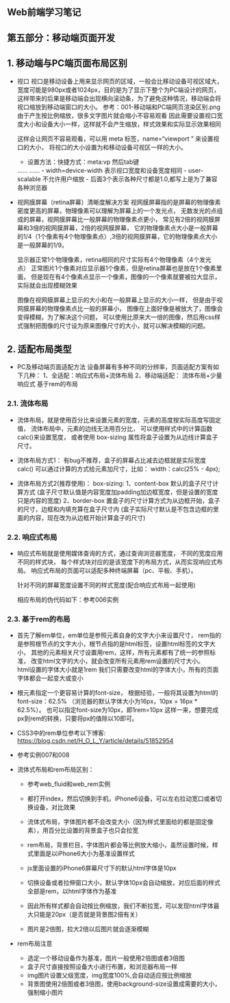 ## Web前端学习笔记 ##

## 第五部分：移动端页面开发

## 1. 移动端与PC端页面布局区别
- 视口
    视口是移动设备上用来显示网页的区域，一般会比移动设备可视区域大，
    宽度可能是980px或者1024px，目的是为了显示下整个为PC端设计的网页，
    这样带来的后果是移动端会出现横向滚动条，为了避免这种情况，移动端会将视口缩放到移动端窗口的大小。
    参考：001-移动端和PC端网页渲染区别.png
    由于产生按比例缩放，很多文字图片就会缩小不容易观看
    因此需要设置视口宽度大小和设备大小一样，这样就不会产生缩放，样式效果和实际显示效果相同
    
    这样会让网页不容易观看，可以用 meta 标签，name=“viewport ” 来设置视口的大小，
    将视口的大小设置为和移动设备可视区一样的大小。
    - 设置方法：快捷方式：meta:vp 然后tab键
    <head>
    ......
    <meta name="viewport" content="width=device-width, user-scalable=no,
     initial-scale=1.0, maximum-scale=1.0, minimum-scale=1.0">
    ......
    </head>
    - width=device-width 表示视口宽度和设备宽度相同
    - user-scalable 不允许用户缩放
    - 后面3个表示各种尺寸都是1.0,都写上是为了兼容各种浏览器
    
- 视网膜屏幕（retina屏幕）清晰度解决方案
    视网膜屏幕指的是屏幕的物理像素密度更高的屏幕，物理像素可以理解为屏幕上的一个发光点，
    无数发光的点组成的屏幕，视网膜屏幕比一般屏幕的物理像素点更小，
    常见有2倍的视网膜屏幕和3倍的视网膜屏幕，2倍的视网膜屏幕，
    它的物理像素点大小是一般屏幕的1/4（1个像素有4个物理像素点）,3倍的视网膜屏幕，它的物理像素点大小是一般屏幕的1/9。
    
    显示器正常1个物理像素，retina相同的尺寸实际有4个物理像素（4个发光点）
    正常图片1个像素对应显示器1个像素，但是retina屏幕也是放在1个像素里面，
    但是现在有4个像素点显示一个像素，图像的一个像素就要被拉大显示，实际就会出现模糊效果

    图像在视网膜屏幕上显示的大小和在一般屏幕上显示的大小一样，
    但是由于视网膜屏幕的物理像素点比一般的屏幕小，
    图像在上面好像是被放大了，图像会变得模糊，为了解决这个问题，
    可以使用比原来大一倍的图像，然后用css样式强制把图像的尺寸设为原来图像尺寸的大小，就可以解决模糊的问题。
    
## 2. 适配布局类型
- PC及移动端页面适配方法
    设备屏幕有多种不同的分辨率，页面适配方案有如下几种：
        1、全适配：响应式布局+流体布局
        2、移动端适配：
                    流体布局+少量响应式
                    基于rem的布局

### 2.1. 流体布局
- 流体布局，就是使用百分比来设置元素的宽度，元素的高度按实际高度写固定值，
    流体布局中，元素的边线无法用百分比，
    可以使用样式中的计算函数calc()来设置宽度，
    或者使用 box-sizing 属性将盒子设置为从边线计算盒子尺寸。

- 流体布局方式1：
    有bug不推荐，盒子的屏幕占比减去边框就是实际宽度
    calc()
    可以通过计算的方式给元素加尺寸，比如： width：calc(25% - 4px);
- 流体布局方式2(推荐使用)：
    box-sizing:
    1、content-box 
        默认的盒子尺寸计算方式
        (盒子尺寸默认值是内容宽度加padding加边框宽度，但是设置的宽度只是内容的宽度)
    2、border-box 
        置盒子的尺寸计算方式为从边框开始，盒子的尺寸，边框和内填充算在盒子尺寸内
        (盒子实际尺寸默认是不包含边框的里面的内容，现在改为从边框开始计算盒子的尺寸) 
     
### 2.2. 响应式布局
- 响应式布局就是使用媒体查询的方式，通过查询浏览器宽度，
    不同的宽度应用不同的样式块，
    每个样式块对应的是该宽度下的布局方式，从而实现响应式布局。
    响应式布局的页面可以适配多种终端屏幕（pc、平板、手机）。
    
    针对不同的屏幕宽度设置不同的样式宽度(配合响应式布局一起使用)   
    
    相应布局的伪代码如下：参考006实例
    
### 2.3. 基于rem的布局
- 首先了解em单位，em单位是参照元素自身的文字大小来设置尺寸，
    rem指的是参照根节点的文字大小，根节点指的是html标签，设置html标签的文字大小，
    其他的元素相关尺寸设置用rem，这样，所有元素都有了统一的参照标准，
    改变html文字的大小，就会改变所有元素用rem设置的尺寸大小。  
    html设置的字体大小就是1rem
    我们只需要改变html的字体大小，所有的页面字体都会一起变大或变小
    
- 根元素指定一个更容易计算的font-size，
    根据经验，一般将其设置为html的font-size：62.5%
    （浏览器的默认字体大小为16px，10px = 16px * 62.5%）。
    也可以指定font-size为10px，即1rem=10px
    这样一来，想要完成px到rem的转换，只要将px的值除以10即可。

- CSS3中的rem单位参考以下博客:
    https://blog.csdn.net/H_O_L_Y/article/details/51852954  
    
- 参考实例007和008 

- 流体式布局和rem布局区别：
    - 参考web_fluid和web_rem实例
    
    - 都打开index，然后切换到手机，iPhone6设备，可以左右拉动宽口或者切换设备，对比效果
    - 流体式布局，字体图片都不会改变大小（因为样式里面给的都是固定像素），用百分比设置的背景盒子也只会拉宽
    
    - rem布局，背景栏目，字体图片都会等比例放大缩小，虽然设置时候，样式里面是以iPhone6大小为基准设置样式
    - js里面设置的iPhone6屏幕尺寸下的默认html字体是10px
    - 切换设备或者拉伸窗口大小，默认字体10px会自动缩放，对应后面的样式全部是rem，以html字体作为基准
    - 因此所有样式都会自动按比例缩放，我们不断拉宽，可以发现html字体最大只能是20px（是否就是背景图2倍有关）
    - 图片是2倍图，拉大2倍以后图片就会逐渐模糊

- rem布局注意
    - 选定一个移动设备作为基准，图片一般使用2倍图或者3倍图
    - 盒子尺寸直接按照设备大小进行布置，和浏览器布局一样
    - img图片设置父级宽度，img宽度100%,会自动适应按比例缩放
    - 背景图使用2倍图或者3倍图，使用background-size设置成需要的大小，强制缩小图片
            